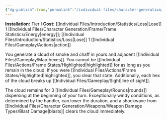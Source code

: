 ```yaml
---
{"dg-publish":true,"permalink":"/individual-files/character-generation/expansion-modules/tier-i/smokescreen-module/"}
---
```


**Installation:** Tier I
**Cost:** [[Individual Files/Introduction/Statistics/Loss\|Lose]] 1 [[Individual Files/Character Generation/Frame/Frame Statistics/Energy\|energy]]; [[Individual Files/Introduction/Statistics/Loss\|Lose]] 1 [[Individual Files/Gameplay/Actions\|action]]

You generate a cloud of smoke and chaff in yours and adjacent [[Individual Files/Gameplay/Map\|hexes]]. You cannot be [[Individual Files/Actions/Frame States/Highlighted\|highlighted]] for as long as you remain in the cloud. If you were [[Individual Files/Actions/Frame States/Highlighted\|highlighted]], you clear that state. Additionally, each hex of the cloud breaks up [[Individual Files/Gameplay/Sight\|line of sight]].

The cloud remains for 3 [[Individual Files/Gameplay/Rounds\|rounds]] dispersing at the beginning of your turn. Exceptionally windy conditions, as determined by the handler, can lower the duration, and a shockwave from [[Individual Files/Character Generation/Weapons/Weapon Damage Types/Blast Damage\|blasts]] clears the cloud immediately.